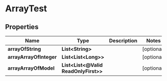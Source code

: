 

# ArrayTest


## Properties

| Name | Type | Description | Notes |
|------------ | ------------- | ------------- | -------------|
|**arrayOfString** | **List&lt;String&gt;** |  |  [optional] |
|**arrayArrayOfInteger** | **List&lt;List&lt;Long&gt;&gt;** |  |  [optional] |
|**arrayArrayOfModel** | **List&lt;List&lt;@Valid ReadOnlyFirst&gt;&gt;** |  |  [optional] |


